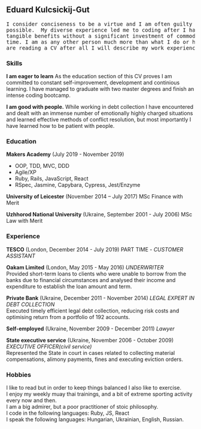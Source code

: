 ## Eduard Kulcsickij-Gut
<pre>
I consider conciseness to be a virtue and I am often guilty of oversimplifying complex issues thus I will keep this CV as short as
possible.  My diverse experience led me to coding after I have realized that it has the awesome capability to create immense real value and
tangible benefits without a significant investment of commodities. Code is cheap it can be written and rewritten without any cost other than
time. I am as any other person much more than what I do or have done for living, but to demonstrate a few of my skills and because you
are reading a CV after all I will describe my work experience below.
</pre>

### Skills
**I am eager to learn**
As the education section of this CV proves I am committed to constant self-improvement, development and continious learning. I have managed to graduate
with two master degrees and finish an intense coding bootcamp. 

**I am good with people.**
While working in debt collection I have encountered and dealt with an immense number of emotionally highly charged situations and learned
effective methods of conflict resolution, but most importantly I have learned how to be patient with people.

### Education
**Makers Academy** (July 2019 - November 2019)
- OOP, TDD, MVC, DDD
- Agile/XP
- Ruby, Rails, JavaScript, React
- RSpec, Jasmine, Capybara, Cypress, Jest/Enzyme

**University of Leicester** (November 2014 – July 2017) 
MSc Finance with Merit

**Uzhhorod National University** (Ukraine, September 2001 - July 2006)
MSc Law with Merit

### Experience
**TESCO** (London, December 2014 - July 2019)
PART TIME - *CUSTOMER ASSISTANT*

**Oakam Limited** (London, May 2015 - May 2016)
*UNDERWRITER*  
Provided short-term loans to clients who were unable to borrow from the banks due to financial circumstances and analysed their income and expenditure to establish the loan amount and term. 

**Private Bank** (Ukraine, December 2011 - November 2014)
*LEGAL EXPERT IN DEBT COLLECTION*  
Executed timely efficient legal debt collection, reducing risk costs and optimising return from a portfolio of 192 accounts.

**Self-employed** (Ukraine, November 2009 - December 2011)
*Lawyer*

**State executive service** (Ukraine, November 2006 - October 2009)
*EXECUTIVE OFFICER(civil service)*  
Represented the State in court in cases related to collecting material compensations, alimony payments, fines and executing eviction
orders.

### Hobbies
I like to read but in order to keep things balanced I also like to exercise.  
I enjoy my weekly muay thai trainings, and a bit of extreme sporting activity every now and then.  
I am a big admirer, but a poor practitioner of stoic philosophy.  
I code in the following languages: Ruby, JS, React  
I speak the following languages: Hungarian, Ukrainian, English, Russian. 
